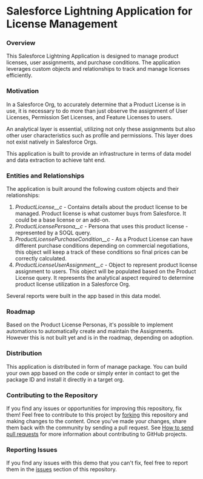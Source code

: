 # Salesforce Lightning Application for License Management

### Overview
This Salesforce Lightning Application is designed to manage product licenses, user assignments, and purchase conditions. The application leverages custom objects and relationships to track and manage licenses efficiently.

### Motivation
In a Salesforce Org, to accurately determine that a Product License is in use, it is necessary to do more than just observe the assignment of User Licenses, Permission Set Licenses, and Feature Licenses to users. 

An analytical layer is essential, utilizing not only these assignments but also other user characteristics such as profile and permissions. This layer does not exist natively in Salesforce Orgs.

This application is built to provide an infrastructure in terms of data model and data extraction to achieve taht end.

### Entities and Relationships
The application is built around the following custom objects and their relationships:
1. *ProductLicense__c* - Contains details about the product license to be managed. Product license is what customer buys from Salesforce. It could be a base license or an add-on.
1. *ProductLicensePersona__c* - Persona that uses this product license - represented by a SOQL query.
1. *ProductLicensePurchaseCondition__c* - As a Product License can have different purchase conditions depending on commercial negotiations, this object will keep a track of these conditions so final prices can be correctly calculated.
1. *ProductLicenseUserAssignment__c* - Object to represent product license assignment to users. This object will be populated based on the Product License query. It represents the analytical aspect required to determine product license utilization in a Salesforce Org.

Several reports were built in the app based in this data model. 

### Roadmap
Based on the Product License Personas, it's possible to implement automations to automatically create and maintain the Assignments. However this is not built yet and is in the roadmap, depending on adoption. 

### Distribution
This application is distributed in form of manage package. You can build your own app based on the code or simply enter in contact to get the package ID and install it directly in a target org.

### Contributing to the Repository
If you find any issues or opportunities for improving this repository, fix them! Feel free to contribute to this project by [forking](http://help.github.com/fork-a-repo/) this repository and making changes to the content. Once you've made your changes, share them back with the community by sending a pull request. See [How to send pull requests](http://help.github.com/send-pull-requests/) for more information about contributing to GitHub projects.

### Reporting Issues
If you find any issues with this demo that you can't fix, feel free to report them in the [issues](https://github.com/forcedotcom/sfdx-bitbucket-org/issues) section of this repository.